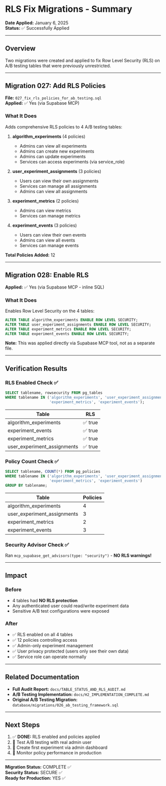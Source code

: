 # RLS Fix Migrations - Summary

**Date Applied:** January 6, 2025  
**Status:** ✅ Successfully Applied

---

## Overview

Two migrations were created and applied to fix Row Level Security (RLS) on A/B testing tables that were previously unrestricted.

---

## Migration 027: Add RLS Policies
**File:** `027_fix_rls_policies_for_ab_testing.sql`  
**Applied:** ✅ Yes (via Supabase MCP)

### What It Does
Adds comprehensive RLS policies to 4 A/B testing tables:

1. **algorithm_experiments** (4 policies)
   - Admins can view all experiments
   - Admins can create new experiments
   - Admins can update experiments
   - Services can access experiments (via service_role)

2. **user_experiment_assignments** (3 policies)
   - Users can view their own assignments
   - Services can manage all assignments
   - Admins can view all assignments

3. **experiment_metrics** (2 policies)
   - Admins can view metrics
   - Services can manage metrics

4. **experiment_events** (3 policies)
   - Users can view their own events
   - Admins can view all events
   - Services can manage events

**Total Policies Added:** 12

---

## Migration 028: Enable RLS
**Applied:** ✅ Yes (via Supabase MCP - inline SQL)

### What It Does
Enables Row Level Security on the 4 tables:

```sql
ALTER TABLE algorithm_experiments ENABLE ROW LEVEL SECURITY;
ALTER TABLE user_experiment_assignments ENABLE ROW LEVEL SECURITY;
ALTER TABLE experiment_metrics ENABLE ROW LEVEL SECURITY;
ALTER TABLE experiment_events ENABLE ROW LEVEL SECURITY;
```

**Note:** This was applied directly via Supabase MCP tool, not as a separate file.

---

## Verification Results

### RLS Enabled Check ✅
```sql
SELECT tablename, rowsecurity FROM pg_tables 
WHERE tablename IN ('algorithm_experiments', 'user_experiment_assignments', 
                    'experiment_metrics', 'experiment_events');
```

| Table | RLS |
|-------|-----|
| algorithm_experiments | ✅ true |
| experiment_events | ✅ true |
| experiment_metrics | ✅ true |
| user_experiment_assignments | ✅ true |

### Policy Count Check ✅
```sql
SELECT tablename, COUNT(*) FROM pg_policies 
WHERE tablename IN ('algorithm_experiments', 'user_experiment_assignments', 
                    'experiment_metrics', 'experiment_events')
GROUP BY tablename;
```

| Table | Policies |
|-------|----------|
| algorithm_experiments | 4 |
| user_experiment_assignments | 3 |
| experiment_metrics | 2 |
| experiment_events | 3 |

### Security Advisor Check ✅
Ran `mcp_supabase_get_advisors(type: "security")` - **NO RLS warnings!**

---

## Impact

### Before
- 4 tables had **NO RLS protection**
- Any authenticated user could read/write experiment data
- Sensitive A/B test configurations were exposed

### After
- ✅ RLS enabled on all 4 tables
- ✅ 12 policies controlling access
- ✅ Admin-only experiment management
- ✅ User privacy protected (users only see their own data)
- ✅ Service role can operate normally

---

## Related Documentation

- **Full Audit Report:** `docs/TABLE_STATUS_AND_RLS_AUDIT.md`
- **A/B Testing Implementation:** `docs/H2_IMPLEMENTATION_COMPLETE.md`
- **Original A/B Testing Migration:** `database/migrations/026_ab_testing_framework.sql`

---

## Next Steps

1. ✅ **DONE:** RLS enabled and policies applied
2. 🔲 Test A/B testing with real admin user
3. 🔲 Create first experiment via admin dashboard
4. 🔲 Monitor policy performance in production

---

**Migration Status:** COMPLETE ✅  
**Security Status:** SECURE ✅  
**Ready for Production:** YES ✅
